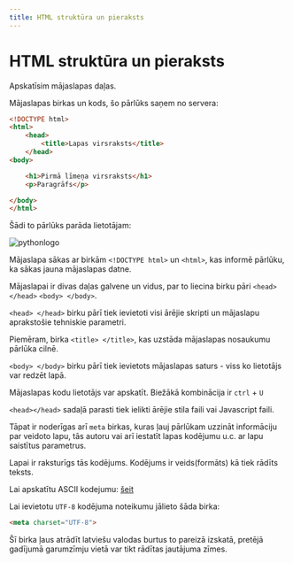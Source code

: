 ```yaml
---
title: HTML struktūra un pieraksts
---
```


# HTML struktūra un pieraksts

Apskatīsim mājaslapas daļas. 

Mājaslapas birkas un kods, šo pārlūks saņem no servera:

~~~html
<!DOCTYPE html>
<html>
    <head>
        <title>Lapas virsraksts</title>
    </head>
<body>

    <h1>Pirmā līmeņa virsraksts</h1>
    <p>Paragrāfs</p>

</body>
</html>
~~~

Šādi to pārlūks parāda lietotājam:

![pythonlogo](/htmlsadalas.png)

Mājaslapa sākas ar birkām `<!DOCTYPE html>` un `<html>`, kas informē pārlūku, ka sākas jauna mājaslapas datne.

Mājaslapai ir divas daļas galvene un vidus, par to liecina birku pāri `<head> </head>` `<body> </body>`.

`<head> </head>` birku pārī tiek ievietoti visi ārējie skripti un mājaslapu aprakstošie tehniskie parametri. 

Piemēram, birka `<title> </title>`, kas uzstāda mājaslapas nosaukumu pārlūka cilnē.

`<body> </body>`  birku pārī tiek ievietots mājaslapas saturs - viss ko lietotājs var redzēt lapā. 



Mājaslapas kodu lietotājs var apskatīt. Biežākā kombinācija ir `ctrl` + `U`

`<head></head>` sadaļā parasti tiek ielikti ārējie stila faili vai Javascript faili.

Tāpat ir noderīgas arī `meta` birkas, kuras ļauj pārlūkam uzzināt informāciju par veidoto lapu, tās autoru vai arī iestatīt lapas kodējumu u.c. ar lapu saistītus parametrus.

Lapai ir raksturīgs tās kodējums. Kodējums ir veids(formāts) kā tiek rādīts teksts. 

Lai apskatītu ASCII kodejumu: [šeit](https://www.ascii-code.com/)

Lai ievietotu `UTF-8` kodējuma noteikumu jālieto šāda birka:

~~~html
<meta charset="UTF-8">
~~~

Šī birka ļaus atrādīt latviešu valodas burtus to pareizā izskatā, pretējā gadījumā garumzīmju vietā var tikt rādītas jautājuma zīmes.